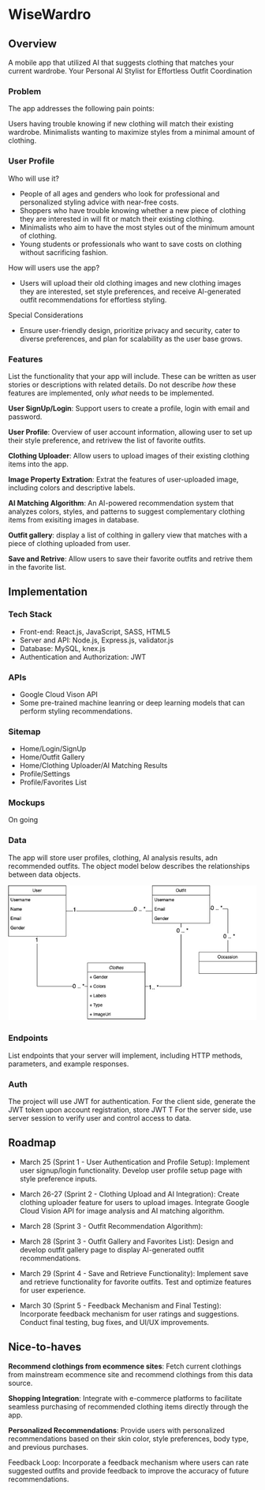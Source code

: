 # WiseWardro

## Overview

A mobile app that utilized AI that suggests clothing that matches your current wardrobe. Your Personal AI Stylist for Effortless Outfit Coordination

### Problem

The app addresses the following pain points:

Users having trouble knowing if new clothing will match their existing wardrobe.
Minimalists wanting to maximize styles from a minimal amount of clothing.

### User Profile

Who will use it?

- People of all ages and genders who look for professional and personalized styling advice with near-free costs.
- Shoppers who have trouble knowing whether a new piece of clothing they are interested in will fit or match their existing clothing.
- Minimalists who aim to have the most styles out of the minimum amount of clothing.
- Young students or professionals who want to save costs on clothing without sacrificing fashion.

How will users use the app?

- Users will upload their old clothing images and new clothing images they are interested, set style preferences, and receive AI-generated outfit recommendations for effortless styling.

Special Considerations

- Ensure user-friendly design, prioritize privacy and security, cater to diverse preferences, and plan for scalability as the user base grows.

### Features

List the functionality that your app will include. These can be written as user stories or descriptions with related details. Do not describe _how_ these features are implemented, only _what_ needs to be implemented.

**User SignUp/Login**: Support users to create a profile, login with email and password.

**User Profile**: Overview of user account information, allowing user to set up their style preference, and retrivew the list of favorite outfits.

**Clothing Uploader**: Allow users to upload images of their existing clothing items into the app.

**Image Property Extration**: Extrat the features of user-uploaded image, including colors and descriptive labels.

**AI Matching Algorithm**: An AI-powered recommendation system that analyzes colors, styles, and patterns to suggest complementary clothing items from exisiting images in database.

**Outfit gallery**: display a list of colthing in gallery view that matches with a piece of clothing uploaded from user.

**Save and Retrive**: Allow users to save their favorite outfits and retrive them in the favorite list.

## Implementation

### Tech Stack

- Front-end: React.js, JavaScript, SASS, HTML5
- Server and API: Node.js, Express.js, validator.js
- Database: MySQL, knex.js
- Authentication and Authorization: JWT

### APIs

- Google Cloud Vison API
- Some pre-trained machine leanring or deep learning models that can perform styling recommendations.

### Sitemap

- Home/Login/SignUp
- Home/Outfit Gallery
- Home/Clothing Uploader/AI Matching Results
- Profile/Settings
- Profile/Favorites List

### Mockups

On going

### Data

The app will store user profiles, clothing, AI analysis results, adn recommended outfits. The object model below describes the relationships between data objects.

![Object Model](/ObjectModel.jpg)

### Endpoints

List endpoints that your server will implement, including HTTP methods, parameters, and example responses.

### Auth

The project will use JWT for authentication.
For the client side, generate the JWT token upon account registration, store JWT T
For the server side, use server session to verify user and control access to data.

## Roadmap

- March 25 (Sprint 1 - User Authentication and Profile Setup):
  Implement user signup/login functionality.
  Develop user profile setup page with style preference inputs.

- March 26-27 (Sprint 2 - Clothing Upload and AI Integration):
  Create clothing uploader feature for users to upload images.
  Integrate Google Cloud Vision API for image analysis and AI matching algorithm.

- March 28 (Sprint 3 - Outfit Recommendation Algorithm):

- March 28 (Sprint 3 - Outfit Gallery and Favorites List):
  Design and develop outfit gallery page to display AI-generated outfit recommendations.

- March 29 (Sprint 4 - Save and Retrieve Functionality):
  Implement save and retrieve functionality for favorite outfits.
  Test and optimize features for user experience.

- March 30 (Sprint 5 - Feedback Mechanism and Final Testing):
  Incorporate feedback mechanism for user ratings and suggestions.
  Conduct final testing, bug fixes, and UI/UX improvements.

## Nice-to-haves

**Recommend clothings from ecommence sites**: Fetch current clothings from mainstream ecommence site and recommend clothings from this data source.

**Shopping Integration**: Integrate with e-commerce platforms to facilitate seamless purchasing of recommended clothing items directly through the app.

**Personalized Recommendations**: Provide users with personalized recommendations based on their skin color, style preferences, body type, and previous purchases.

Feedback Loop: Incorporate a feedback mechanism where users can rate suggested outfits and provide feedback to improve the accuracy of future recommendations.
